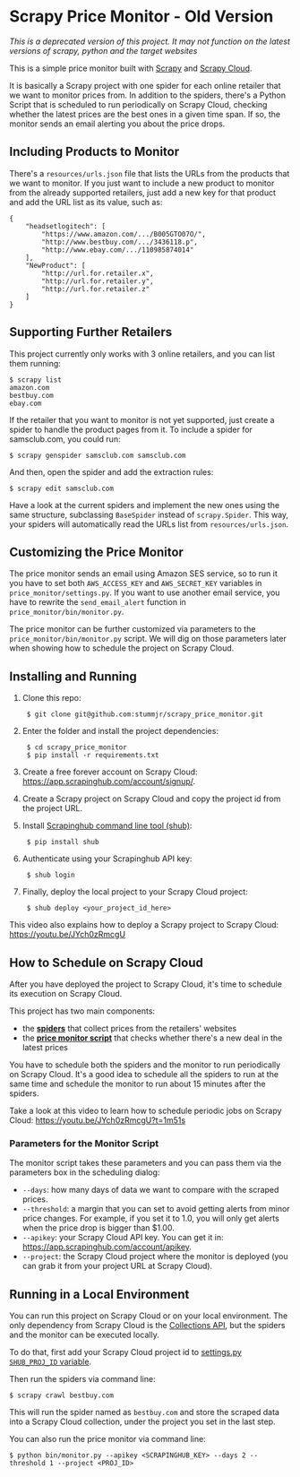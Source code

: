 Scrapy Price Monitor - Old Version
====================

_This is a deprecated version of this project. It may not function on the latest versions of scrapy, python and the target websites_

This is a simple price monitor built with [Scrapy](https://github.com/scrapy/scrapy)
and [Scrapy Cloud](https://scrapinghub.com/scrapy-cloud).

It is basically a Scrapy project with one spider for each online retailer that
we want to monitor prices from. In addition to the spiders, there's a Python
Script that is scheduled to run periodically on Scrapy Cloud, checking whether
the latest prices are the best ones in a given time span. If so, the monitor
sends an email alerting you about the price drops.


## Including Products to Monitor

There's a `resources/urls.json` file that lists the URLs from the products that
we want to monitor. If you just want to include a new product to monitor from
the already supported retailers, just add a new key for that product and add
the URL list as its value, such as:

    {
        "headsetlogitech": [
            "https://www.amazon.com/.../B005GTO07O/",
            "http://www.bestbuy.com/.../3436118.p",
            "http://www.ebay.com/.../110985874014"
        ],
        "NewProduct": [
            "http://url.for.retailer.x",
            "http://url.for.retailer.y",
            "http://url.for.retailer.z"
        ]
    }


## Supporting Further Retailers

This project currently only works with 3 online retailers, and you can list them
running:

    $ scrapy list
    amazon.com
    bestbuy.com
    ebay.com

If the retailer that you want to monitor is not yet supported, just create a spider
to handle the product pages from it. To include a spider for samsclub.com, you
could run:

    $ scrapy genspider samsclub.com samsclub.com

And then, open the spider and add the extraction rules:

    $ scrapy edit samsclub.com

Have a look at the current spiders and implement the new ones using the same
structure, subclassing `BaseSpider` instead of `scrapy.Spider`. This way, your
spiders will automatically read the URLs list from `resources/urls.json`.


## Customizing the Price Monitor

The price monitor sends an email using Amazon SES service, so to run it you
have to set both `AWS_ACCESS_KEY` and `AWS_SECRET_KEY` variables in
`price_monitor/settings.py`. If you want to use another email service,
you have to rewrite the `send_email_alert` function in
`price_monitor/bin/monitor.py`.

The price monitor can be further customized via parameters to the
`price_monitor/bin/monitor.py` script. We will dig on those parameters
later when showing how to schedule the project on Scrapy Cloud.


## Installing and Running

1. Clone this repo:

        $ git clone git@github.com:stummjr/scrapy_price_monitor.git

2. Enter the folder and install the project dependencies:

        $ cd scrapy_price_monitor
        $ pip install -r requirements.txt

3. Create a free forever account on Scrapy Cloud:
https://app.scrapinghub.com/account/signup/.

4. Create a Scrapy project on Scrapy Cloud and copy the project id from the project URL.

5. Install [Scrapinghub command line tool (shub)](https://github.com/scrapinghub/shub):

        $ pip install shub

6. Authenticate using your Scrapinghub API key:

        $ shub login

7. Finally, deploy the local project to your Scrapy Cloud project:

        $ shub deploy <your_project_id_here>

This video also explains how to deploy a Scrapy project to Scrapy Cloud:
https://youtu.be/JYch0zRmcgU


## How to Schedule on Scrapy Cloud

After you have deployed the project to Scrapy Cloud, it's time to schedule its
execution on Scrapy Cloud.

This project has two main components:

- the [**spiders**](https://github.com/scrapinghub/sample-projects/blob/master/scrapy_price_monitor/price_monitor/spiders) that collect prices from the retailers' websites
- the [**price monitor script**](https://github.com/scrapinghub/sample-projects/blob/master/scrapy_price_monitor/bin/monitor.py) that checks whether there's a new deal in the latest prices

You have to schedule both the spiders and the monitor to run periodically on
Scrapy Cloud. It's a good idea to schedule all the spiders to run at the same
time and schedule the monitor to run about 15 minutes after the spiders.

Take a look at this video to learn how to schedule periodic jobs on Scrapy Cloud:
https://youtu.be/JYch0zRmcgU?t=1m51s


### Parameters for the Monitor Script

The monitor script takes these parameters and you can pass them via the parameters box in the
scheduling dialog:

- `--days`: how many days of data we want to compare with the scraped prices.
- `--threshold`: a margin that you can set to avoid getting alerts from minor price changes. For example, if you set it to 1.0, you will only get alerts when the price drop is bigger than $1.00.
- `--apikey`: your Scrapy Cloud API key. You can get it in: https://app.scrapinghub.com/account/apikey.
- `--project`: the Scrapy Cloud project where the monitor is deployed (you can grab it from your project URL at Scrapy Cloud).


## Running in a Local Environment

You can run this project on Scrapy Cloud or on your local environment. The only dependency
from Scrapy Cloud is the [Collections API](https://doc.scrapinghub.com/api/collections.html),
but the spiders and the monitor can be executed locally.

To do that, first add your Scrapy Cloud project id to [settings.py `SHUB_PROJ_ID` variable](https://github.com/scrapinghub/sample-projects/blob/master/scrapy_price_monitor/price_monitor/settings.py#L11).

Then run the spiders via command line:

    $ scrapy crawl bestbuy.com

This will run the spider named as `bestbuy.com` and store the scraped data into
a Scrapy Cloud collection, under the project you set in the last step.

You can also run the price monitor via command line:

    $ python bin/monitor.py --apikey <SCRAPINGHUB_KEY> --days 2 --threshold 1 --project <PROJ_ID>
